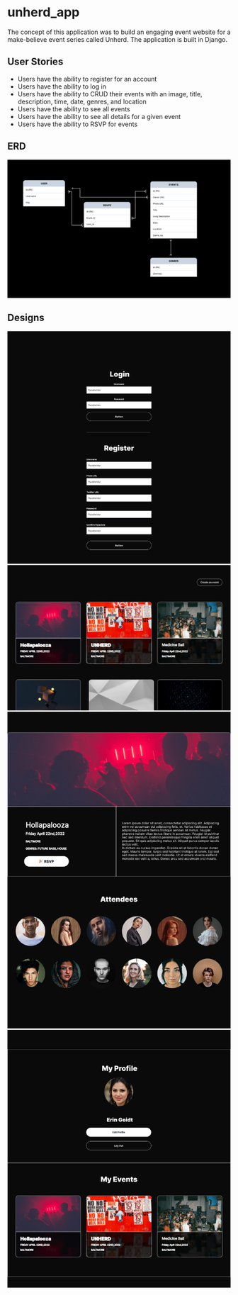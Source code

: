 # unherd_app
The concept of this application was to build an engaging event website for a make-believe event series called Unherd. The application is built in Django. 

## User Stories
- Users have the ability to register for an account
- Users have the ability to log in
- Users have the ability to CRUD their events with an image, title, description, time, date, genres, and location
- Users have the ability to see all events
- Users have the ability to see all details for a given event
- Users have the ability to RSVP for events

## ERD
<img src ="images/Database Models & ERD.png">

## Designs

<img src ="images/Home Screen Wires.png">
<img src ="images/All Events Screen Wires.png">
<img src ="images/Event ID Screen Wires.png">
<img src ="images/Profile Screen Wires.png">
